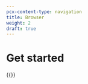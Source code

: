 ```yaml
---
pcx-content-type: navigation
title: Browser
weight: 2
draft: true
---
```


# Get started

{{<directory-listing>}}
